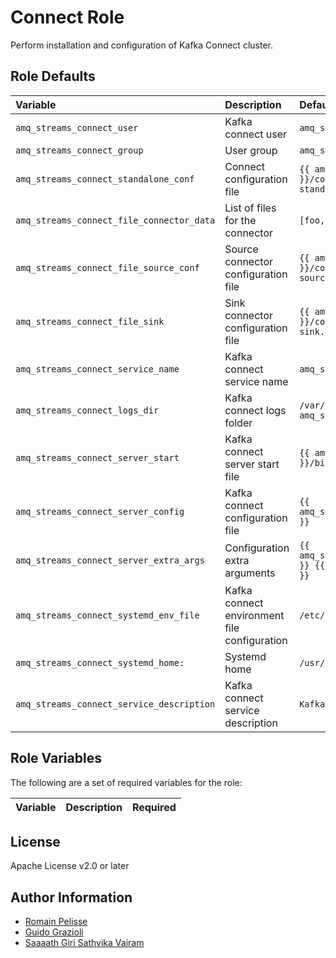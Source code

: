 # Connect Role

Perform installation and configuration of Kafka Connect cluster.

## Role Defaults

| Variable | Description | Default |
|:---------|:------------|:--------|
|`amq_streams_connect_user` | Kafka connect user | `amq_streams_connect` |
|`amq_streams_connect_group` | User group | `amq_streams` |
|`amq_streams_connect_standalone_conf` | Connect configuration file | `{{ amq_streams_common_home }}/config/connect-standalone.properties` |
|`amq_streams_connect_file_connector_data` | List of files for the connector | `[foo, bar]` |
|`amq_streams_connect_file_source_conf` | Source connector configuration file | `{{ amq_streams_common_home }}/config/connect-file-source.properties` |
|`amq_streams_connect_file_sink` | Sink connector configuration file  | `{{ amq_streams_common_home }}/config/connect-file-sink.properties` |
|`amq_streams_connect_service_name` | Kafka connect service name | `amq_streams_connect` |
|`amq_streams_connect_logs_dir` | Kafka connect logs folder | `/var/log/{{ amq_streams_connect_service_name }}/` |
|`amq_streams_connect_server_start` | Kafka connect server start file | `{{ amq_streams_common_home }}/bin/connect-standalone.sh` |
|`amq_streams_connect_server_config` | Kafka connect configuration file | `{{ amq_streams_connect_standalone_conf }}` |
|`amq_streams_connect_server_extra_args` | Configuration extra arguments | `{{ amq_streams_connect_file_source_conf }} {{ amq_streams_connect_file_sink }}` |
|`amq_streams_connect_systemd_env_file` | Kafka connect environment file configuration | `/etc/amq_streams_connect.conf` |
|`amq_streams_connect_systemd_home:` | Systemd home | `/usr/lib/systemd/system` |
|`amq_streams_connect_service_description` | Kafka connect service description | `Kafka Connect server` |

## Role Variables

The following are a set of required variables for the role:

| Variable | Description | Required |
|:---------|:------------|:---------|

## License

Apache License v2.0 or later

## Author Information

* [Romain Pelisse](https://github.com/rpelisse)
* [Guido Grazioli](https://github.com/guidograzioli)
* [Saaaath Giri Sathvika Vairam](https://github.com/Saaaath)
